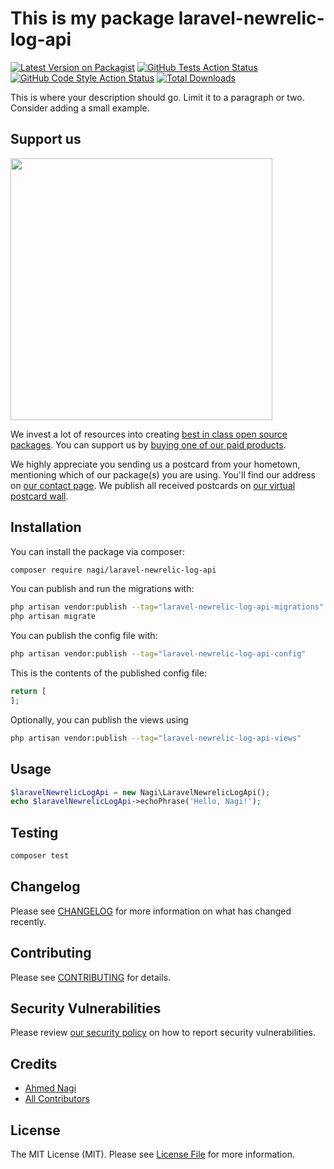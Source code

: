 # This is my package laravel-newrelic-log-api

[![Latest Version on Packagist](https://img.shields.io/packagist/v/nagi/laravel-newrelic-log-api.svg?style=flat-square)](https://packagist.org/packages/nagi/laravel-newrelic-log-api)
[![GitHub Tests Action Status](https://img.shields.io/github/actions/workflow/status/nagi/laravel-newrelic-log-api/run-tests.yml?branch=main&label=tests&style=flat-square)](https://github.com/nagi/laravel-newrelic-log-api/actions?query=workflow%3Arun-tests+branch%3Amain)
[![GitHub Code Style Action Status](https://img.shields.io/github/actions/workflow/status/nagi/laravel-newrelic-log-api/fix-php-code-style-issues.yml?branch=main&label=code%20style&style=flat-square)](https://github.com/nagi/laravel-newrelic-log-api/actions?query=workflow%3A"Fix+PHP+code+style+issues"+branch%3Amain)
[![Total Downloads](https://img.shields.io/packagist/dt/nagi/laravel-newrelic-log-api.svg?style=flat-square)](https://packagist.org/packages/nagi/laravel-newrelic-log-api)

This is where your description should go. Limit it to a paragraph or two. Consider adding a small example.

## Support us

[<img src="https://github-ads.s3.eu-central-1.amazonaws.com/laravel-newrelic-log-api.jpg?t=1" width="419px" />](https://spatie.be/github-ad-click/laravel-newrelic-log-api)

We invest a lot of resources into creating [best in class open source packages](https://spatie.be/open-source). You can support us by [buying one of our paid products](https://spatie.be/open-source/support-us).

We highly appreciate you sending us a postcard from your hometown, mentioning which of our package(s) you are using. You'll find our address on [our contact page](https://spatie.be/about-us). We publish all received postcards on [our virtual postcard wall](https://spatie.be/open-source/postcards).

## Installation

You can install the package via composer:

```bash
composer require nagi/laravel-newrelic-log-api
```

You can publish and run the migrations with:

```bash
php artisan vendor:publish --tag="laravel-newrelic-log-api-migrations"
php artisan migrate
```

You can publish the config file with:

```bash
php artisan vendor:publish --tag="laravel-newrelic-log-api-config"
```

This is the contents of the published config file:

```php
return [
];
```

Optionally, you can publish the views using

```bash
php artisan vendor:publish --tag="laravel-newrelic-log-api-views"
```

## Usage

```php
$laravelNewrelicLogApi = new Nagi\LaravelNewrelicLogApi();
echo $laravelNewrelicLogApi->echoPhrase('Hello, Nagi!');
```

## Testing

```bash
composer test
```

## Changelog

Please see [CHANGELOG](CHANGELOG.md) for more information on what has changed recently.

## Contributing

Please see [CONTRIBUTING](CONTRIBUTING.md) for details.

## Security Vulnerabilities

Please review [our security policy](../../security/policy) on how to report security vulnerabilities.

## Credits

- [Ahmed Nagi](https://github.com/nagi1)
- [All Contributors](../../contributors)

## License

The MIT License (MIT). Please see [License File](LICENSE.md) for more information.
